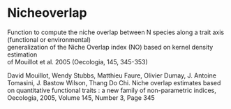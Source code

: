 # Nicheoverlap

Function to compute the niche overlap between N species along a trait axis (functional or environmental)  
generalization of the Niche Overlap index (NO) based on kernel density estimation                     
of Mouillot et al. 2005 (Oecologia, 145, 345-353)   

David Mouillot, Wendy Stubbs, Matthieu Faure, Olivier Dumay, J. Antoine Tomasini, J. Bastow Wilson, Thang Do Chi. Niche overlap estimates based on quantitative functional traits : a new family of non-parametric indices, Oecologia, 2005, Volume 145, Number 3, Page 345

